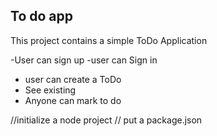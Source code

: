 ## To do app
This project contains a simple ToDo Application

-User can sign up
-user can Sign in
- user can create a ToDo
- See existing 
- Anyone can mark to do 

//initialize a  node project
// put a package.json